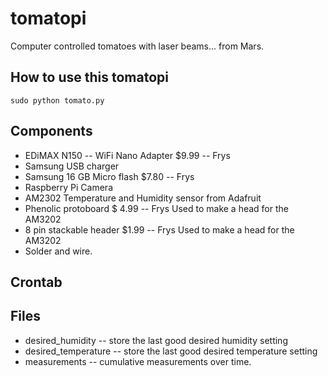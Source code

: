 # tomatopi
Computer controlled tomatoes with laser beams... from Mars.

## How to use this tomatopi
```
sudo python tomato.py
```

## Components

* EDiMAX N150 -- WiFi Nano Adapter $9.99 -- Frys
* Samsung USB charger
* Samsung 16 GB Micro flash $7.80  -- Frys
* Raspberry Pi Camera
* AM2302 Temperature and Humidity sensor from Adafruit
* Phenolic protoboard  $ 4.99 -- Frys  Used to make a head for the AM3202
* 8 pin stackable header $1.99 -- Frys  Used to make a head for the AM3202
* Solder and wire.

## Crontab

## Files
* desired_humidity -- store the last good desired humidity setting
* desired_temperature -- store the last good desired temperature setting
* measurements -- cumulative measurements over time. <temperature humidity>
